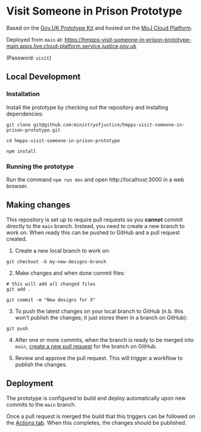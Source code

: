 # Visit Someone in Prison Prototype

Based on the [Gov.UK Prototype Kit](https://prototype-kit.service.gov.uk/docs/) and hosted on the [MoJ Cloud Platform](https://user-guide.cloud-platform.service.justice.gov.uk/documentation/getting-started/prototype-kit.html).

Deployed from `main` at: https://hmpps-visit-someone-in-prison-prototype-main.apps.live.cloud-platform.service.justice.gov.uk 

(Password: `visit`)

## Local Development

### Installation
Install the prototype by checking out the repository and installing dependencies:
```
git clone git@github.com:ministryofjustice/hmpps-visit-someone-in-prison-prototype.git

cd hmpps-visit-someone-in-prison-prototype

npm install
```

### Running the prototype

Run the command ```npm run dev``` and open http://localhost:3000 in a web browser.

## Making changes
This repository is set up to require pull requests so you **cannot** commit directly to the `main` branch. Instead, you need to create a new branch to work on. When ready this can be pushed to GitHub and a pull request created.

1. Create a new local branch to work on:
```
git checkout -b my-new-designs-branch
```

2. Make changes and when done commit files:
```
# this will add all changed files
git add .

git commit -m "New designs for X"
```

3. To push the latest changes on your local branch to GitHub (n.b. this won't publish the changes; it just stores them in a branch on GitHub):
```
git push
```

4. After one or more commits, when the branch is ready to be merged into `main`, [create a new pull request](https://github.com/ministryofjustice/hmpps-visit-someone-in-prison-prototype/pulls) for the branch on GitHub.

5. Review and approve the pull request. This will trigger a workflow to publish the changes.

## Deployment
The prototype is configured to build and deploy automatically upon new commits to the `main` branch.

Once a pull request is merged the build that this triggers can be followed on the [Actions tab](https://github.com/ministryofjustice/hmpps-visit-someone-in-prison-prototype/actions). When this completes, the changes should be published.
